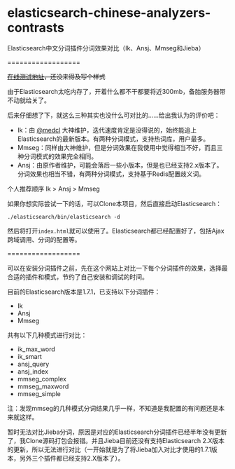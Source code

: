 # elasticsearch-chinese-analyzers-contrasts

Elasticsearch中文分词插件分词效果对比（Ik、Ansj、Mmseg和Jieba）

==================

~~[在线测试地址][1]，还没来得及写个样式~~

由于Elasticsearch太吃内存了，开着什么都不干都要将近300mb，备胎服务器带不动就给关了。

后来仔细想了下，就这么三种其实也没什么可对比的……给出我认为的评价吧：

- Ik：由 [@medcl][2] 大神维护，迭代速度肯定是没得说的，始终能追上Elasticsearch的最新版本。有两种分词模式，支持热词库，用户最多。
- Mmseg：同样由大神维护，但是分词效果在我使用中觉得相当不好，而且三种分词模式的效果完全相同。
- Ansj：由原作者维护，可能会落后一些小版本，但是也已经支持2.x版本了。分词效果也相当不错，有两种分词模式，支持基于Redis配置歧义词。

个人推荐顺序 Ik > Ansj > Mmseg

如果你想实际尝试一下的话，可以Clone本项目，然后直接启动Elasticsearch：

```
./elasticsearch/bin/elasticsearch -d
```

然后将打开`index.html`就可以使用了。Elasticsearch都已经配置好了，包括Ajax跨域调用、分词的配置等。

==================

可以在安装分词插件之前，先在这个网站上对比一下每个分词插件的效果，选择最合适的插件和模式，节约了自己安装和调试的时间。

目前的Elasticsearch版本是1.7.1，已支持以下分词插件：

- Ik
- Ansj
- Mmseg

共有以下几种模式进行对比：

- ik_max_word
- ik_smart
- ansj_query
- ansj_index
- mmseg_complex
- mmseg_maxword
- mmseg_simple

注：发现mmseg的几种模式分词结果几乎一样，不知道是我配置的有问题还是本来就这样。

暂时无法对比Jieba分词，原因是对应的Elasticsearch分词插件已经半年没有更新了，我Clone源码打包会报错。并且Jieba目前还没有支持Elasticsearch 2.X版本的更新，所以无法进行对比（一开始就是为了将Jieba加入对比才使用的1.7.1版本，另外三个插件都已经支持2.X版本了）。


[1]: http://es.scienjus.com/
[2]: https://github.com/medcl
